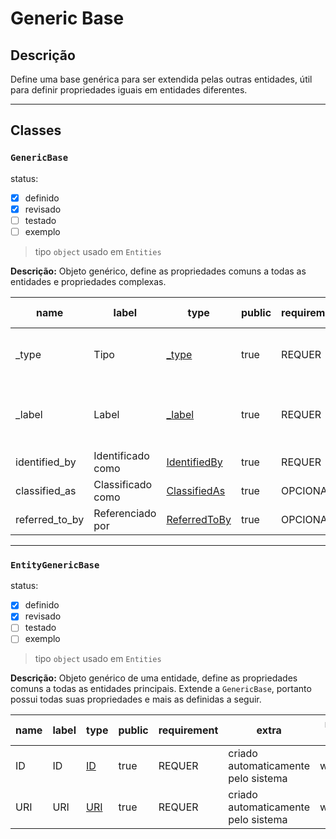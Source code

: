 # Generic Base

## Descrição

Define uma base genérica para ser extendida pelas outras entidades, útil para definir propriedades iguais em entidades diferentes.

---

## Classes

### `GenericBase`

status:

- [x] definido
- [x] revisado
- [ ] testado
- [ ] exemplo
  
> tipo `object` usado em `Entities`

**Descrição:** Objeto genérico, define as propriedades comuns a todas as entidades e propriedades complexas.

| name           | label             | type                                     | public | requirement | extra                                                   | map: linked art | map: crm                                                                            |
| -------------- | ----------------- | ---------------------------------------- | ------ | ----------- | ------------------------------------------------------- | --------------- | ----------------------------------------------------------------------------------- |
| _type          | Tipo              | [_type](../metadata#_type)               | true   | REQUER      | const: DEVE ser igual ao tipo que extende a GenericBase | _type           | [crm:P2_has_type](http://cidoc-crm.org/cidoc-crm/7.1.2/P2_has_type)                 |
| _label         | Label             | [_label](../metadata#_label)             | true   | REQUER      | criado automaticamente baseado no campo identified_by   | _label          | [crm:P1_is_identified_by](http://cidoc-crm.org/cidoc-crm/7.1.2/P1_is_identified_by) |
| identified_by  | Identificado como | [IdentifiedBy](../metadata#identifiedby) | true   | REQUER      |                                                         | identified_by   | [crm:P1_is_identified_by](http://cidoc-crm.org/cidoc-crm/7.1.2/P1_is_identified_by) |
| classified_as  | Classificado como | [ClassifiedAs](../metadata#classifiedas) | true   | OPCIONAL    |                                                         | classified_as   | [crm:P2_has_type](http://cidoc-crm.org/cidoc-crm/7.1.2/P2_has_type)                 |
| referred_to_by | Referenciado por  | [ReferredToBy](../metadata#referredtoby) | true   | OPCIONAL    |                                                         | referred_to_by  | [crm:P67_refers_to](http://cidoc-crm.org/cidoc-crm/7.1.2/P67_refers_to)             |

---

### `EntityGenericBase`

status:

- [x] definido
- [x] revisado
- [ ] testado
- [ ] exemplo

> tipo `object` usado em `Entities`

**Descrição:** Objeto genérico de uma entidade, define as propriedades comuns a todas as entidades principais. Extende a `GenericBase`, portanto possui todas suas propriedades e mais as definidas a seguir.

| name | label | type                   | public | requirement | extra                               | map: wp |
| ---- | ----- | ---------------------- | ------ | ----------- | ----------------------------------- | ------- |
| ID   | ID    | [ID](../metadata#ID)   | true   | REQUER      | criado automaticamente pelo sistema | wp:ID   |
| URI  | URI   | [URI](../metadata#uri) | true   | REQUER      | criado automaticamente pelo sistema | wp:URI  |

